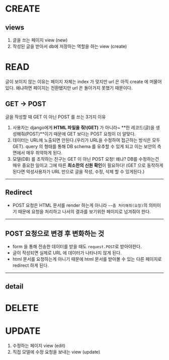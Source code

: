 # CREATE

## views

1. 글을 쓰는 페이지 view (new)
2. 작성된 글을 받아서 db에 저장하는 역할을 하는 view (create)

# READ

글이 보이지 않는 이유는 페이지 자체는 index 가 맞지만 url 은 아직 create 에 머물어있다. 왜냐하면 페이지는 전환됐지만 url 은 돌아가지 못했기 때문이다.





## GET -> POST

글을 작성할 때 GET 이 아닌 POST 를 쓰는 3가지 이유

1. 사용자는 django에게 **HTML 파일을 줘!(GET)** 가 아니라~ **한 레코드(글)을 생성해줘(POST)**이기 때문에 GET 보다는 POST 요청이 더 알맞다.
2. 데이터는 URL에 노출되면 안된다.(우리가 URL을 수정하여 접근하는 방식은 모두 GET). query 의 형태를 통해 DB schema 를 유추할 수 있게 되고 이는 보안의 측면에서 매우 취약하게 된다.
3. 모델(DB) 를 조작하는 친구는 GET 이 아닌 POST 요청! 왜냐? DB를 수정하는건 매우 중요한 일이고 그에 따른 **최소한의 신원 확인**이 필요하다! (GET 으로 동작하게 된다면 악성사용자가 URL 만으로 글을 작성, 수정, 삭제 할 수 있게된다.)

---

## Redirect

- POST 요청은 HTML 문서를 render 하는게 아니라 `~~좀 처리해줘(요청)`의 의미이기 때문에 요청을 처리하고 나서의 결과를 보기위한 페이지로 넘겨줘야 한다.

---

## POST 요청으로 변경 후 변화하는 것

- form 을 통해 전송한 데이터를 받을 때도 `request.POST`로 받아야한다.
- 글이 작성되면 실제로 URL 에 데이터가 나타나지 않게 된다.
- html 문서를 요청하는게 아니기 때문에 html 문서를 받아볼 수 있는 다른 페이지로 redirect 하게 된다.

---

## detail

# DELETE



# UPDATE

1. 수정하는 페이지 view (edit)
2. 직접 모델에 수정 요청을 보내는 view (update)
